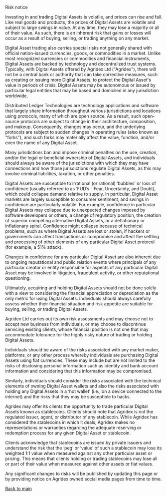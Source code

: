 Risk notice

Investing in and trading Digital Assets is volatile, and prices can rise and
fall. Like real goods and products, the prices of Digital Assets are volatile
and subject to large swings in value. At any time, they may lose a majority or
all of their value. As such, there is an inherent risk that gains or losses
will occur as a result of buying, selling, or trading anything on any market.

Digital Asset trading also carries special risks not generally shared with
official nation-issued currencies, goods, or commodities in a market. Unlike
most recognized currencies or commodities and financial instruments, Digital
Assets are backed by technology and decentralized trust systems. Typically,
with Digital Assets offered by Agridex Ltd ("Agridex"), there will not be a
central bank or authority that can take corrective measures, such as creating
or issuing more Digital Assets, to protect the Digital Asset's value in
periods of crisis. Digital Assets may be autonomous or issued by particular
legal entities that may be based and domiciled in any jurisdiction worldwide.

Distributed Ledger Technologies are technology applications and software that
largely share information throughout various jurisdictions and locations using
protocols, many of which are open source. As a result, such open-source
protocols are subject to change in their architecture, composition, and
makeup. Consequently, changes may occur, and the underlying protocols are
subject to sudden changes in operating rules (also known as "forks"), and such
forks may materially affect the value, function, and/or even the name of any
Digital Asset.

Many jurisdictions ban and impose criminal penalties on the use, creation,
and/or the legal or beneficial ownership of Digital Assets, and individuals
should always be aware of the jurisdictions with which they may have
connections and how those jurisdictions regulate Digital Assets, as this may
involve criminal liabilities, taxation, or other penalties.

Digital Assets are susceptible to irrational (or rational) ‘bubbles’ or loss
of confidence (usually referred to as ‘FUD’s - Fear, Uncertainty, and Doubt),
which could collapse demand relative to supply. In particular, Digital Asset
markets are largely susceptible to consumer sentiment, and swings in
confidence are particularly volatile. For example, confidence in particular
Digital Assets may collapse due to unexpected changes imposed by software
developers or others, a change of regulatory position, the creation of
superior competing alternative Digital Assets, or a deflationary or
inflationary spiral. Confidence might collapse because of technical problems,
such as where Digital Assets are lost or stolen, if hackers or governments can
affect transactions or compromise and affect the settling and processing of
other elements of any particular Digital Asset protocol (for example, a 51%
attack).

Changes in confidence for any particular Digital Asset are also inherent due
to ongoing reputational and public relation events where principals of any
particular creator or entity responsible for aspects of any particular Digital
Asset may be involved in litigation, fraudulent activity, or other
reputational questioning.

Ultimately, acquiring and holding Digital Assets should not be done solely
with a view to considering the financial appreciation or depreciation as the
only metric for using Digital Assets. Individuals should always carefully
assess whether their financial situation and risk appetite are suitable for
buying, selling, or trading Digital Assets.

Agridex Ltd carries out its own risk assessments and may choose not to accept
new business from individuals, or may choose to discontinue servicing existing
clients, whose financial position is not one that may accommodate tolerance
for the highly risky nature of trading or holding Digital Assets.

Individuals should be aware of the risks associated with any market maker,
platforms, or any other process whereby individuals are purchasing Digital
Assets using fiat currencies. These may include but are not limited to the
risks of disclosing personal information such as identity and bank account
information and considering that this information may be compromised.

Similarly, individuals should consider the risks associated with the technical
elements of owning Digital Asset wallets and also the risks associated with
holding any Digital Assets in a ‘hot wallet’ (i.e., on a device connected to
the internet) and the risks that they may be susceptible to hacks.

Agridex may offer its clients the opportunity to trade particular Digital
Assets known as stablecoins. Clients should note that Agridex is not the
regulated issuer, agent, or distributor of any stablecoin. While Agridex has
considered the stablecoins in which it deals, Agridex makes no representations
or warranties regarding the adequate reserving or redemption process for any
given Digital Asset or stablecoin.

Clients acknowledge that stablecoins are issued by private issuers and
understand the risk that the ‘peg’ or ‘value’ of such a stablecoin may lose
its weighted 1:1 value when measured against any other particular asset or
pricing. This means that clients holding or trading stablecoins may lose all
or part of their value when measured against other assets or fiat values.

Any significant changes to risks will be published by updating this page or by
providing notice on Agridex owned social media pages from time to time.

[Back to main](/)

